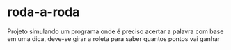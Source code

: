 # roda-a-roda
Projeto simulando um programa onde é preciso acertar a palavra com base em uma dica, deve-se girar a roleta para saber quantos pontos vai ganhar
